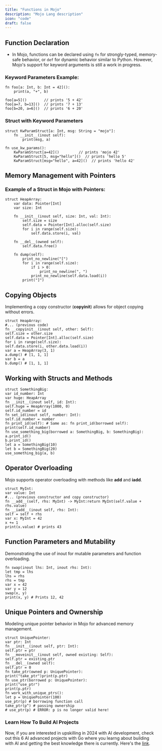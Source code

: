 ```yaml
---
title: "Functions in Mojo"
description: "Mojo Lang description"
icon: "code"
draft: false
---
```


## Function Declaration

- In Mojo, functions can be declared using `fn` for strongly-typed, memory-safe behavior, or `def` for dynamic behavior similar to Python. However, Mojo's support for keyword arguments is still a work in progress.

### Keyword Parameters Example:

```mojo
fn foo[a: Int, b: Int = 42]():
    print(a, "+", b)

foo[a=5]()        // prints '5 + 42'
foo[a=7, b=13]()  // prints '7 + 13'
foo[b=20, a=6]()  // prints '6 + 20'
```

### Struct with Keyword Parameters

```mojo
struct KwParamStruct[a: Int, msg: String = "mojo"]:
    fn __init__(inout self):
        print(msg, a)

fn use_kw_params():
    KwParamStruct[a=42]()         // prints 'mojo 42'
    KwParamStruct[5, msg="hello"]()  // prints 'hello 5'
    KwParamStruct[msg="hello", a=42]()  // prints 'hello 42'
```

## Memory Management with Pointers

### Example of a Struct in Mojo with Pointers:

```mojo
struct HeapArray:
    var data: Pointer[Int]
    var size: Int

    fn __init__(inout self, size: Int, val: Int):
        self.size = size
        self.data = Pointer[Int].alloc(self.size)
        for i in range(self.size):
            self.data.store(i, val)

    fn __del__(owned self):
        self.data.free()

    fn dump(self):
        print_no_newline("[")
        for i in range(self.size):
            if i > 0:
                print_no_newline(", ")
            print_no_newline(self.data.load(i))
        print("]")
```

## Copying Objects
Implementing a copy constructor (__copyinit__) allows for object copying without errors.

```mojo
struct HeapArray:
#... (previous code)
fn __copyinit__(inout self, other: Self):
self.size = other.size
self.data = Pointer[Int].alloc(self.size)
for i in range(self.size):
self.data.store(i, other.data.load(i))
var a = HeapArray(3, 1)
a.dump() # [1, 1, 1]
var b = a
b.dump() # [1, 1, 1]
```

## Working with Structs and Methods
```mojo
struct SomethingBig:
var id_number: Int
var huge: HeapArray
fn __init__(inout self, id: Int):
self.huge = HeapArray(1000, 0)
self.id_number = id
fn set_id(inout self, number: Int):
self.id_number = number
fn print_id(self): # Same as: fn print_id(borrowed self):
print(self.id_number)
fn use_something_big(borrowed a: SomethingBig, b: SomethingBig):
a.print_id()
b.print_id()
let a = SomethingBig(10)
let b = SomethingBig(20)
use_something_big(a, b)
```

## Operator Overloading
Mojo supports operator overloading with methods like __add__ and __iadd__.
```mojo
struct MyInt:
var value: Int
#... (previous constructor and copy constructor)
fn __add__(self, rhs: MyInt) -> MyInt:return MyInt(self.value + rhs.value)
fn __iadd__(inout self, rhs: Int):
self = self + rhs
var x: MyInt = 42
x += 1
print(x.value) # prints 43
```

## Function Parameters and Mutability
Demonstrating the use of inout for mutable parameters and function overloading.

```mojo
fn swap(inout lhs: Int, inout rhs: Int):
let tmp = lhs
lhs = rhs
rhs = tmp
var x = 42
var y = 12
swap(x, y)
print(x, y) # Prints 12, 42
```

## Unique Pointers and Ownership
Modeling unique pointer behavior in Mojo for advanced memory management.

```mojo
struct UniquePointer:
var ptr: Int
fn __init__(inout self, ptr: Int):
self.ptr = ptr
fn __moveinit__(inout self, owned existing: Self):
self.ptr = existing.ptr
fn __del__(owned self):
self.ptr = 0
fn take_ptr(owned p: UniquePointer):
print("take_ptr")print(p.ptr)
fn use_ptr(borrowed p: UniquePointer):
print("use_ptr")
print(p.ptr)
fn work_with_unique_ptrs():
let p = UniquePointer(100)
use_ptr(p) # borrowing function call
take_ptr(p^) # passing ownership
# use_ptr(p) # ERROR: p is no longer valid here!
```

### Learn How To Build AI Projects

Now, if you are interested in upskilling in 2024 with AI development, check out this 6 AI advanced projects with Go where you learng about building with AI and getting the best knowledge there is currently. Here's the [link](https://akhilsharmatech.gumroad.com/l/zgxqq).
